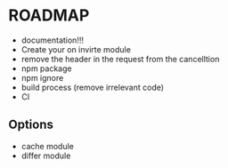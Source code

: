 # ROADMAP
- documentation!!!
- Create your on invirte module
- remove the header in the request from the cancelltion
- npm package
- npm ignore
- build process (remove irrelevant code)
- CI



Options
----
- cache module
- differ module
